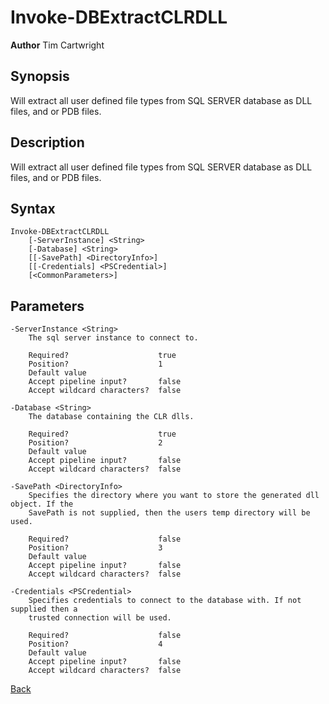 # Invoke-DBExtractCLRDLL
**Author** Tim Cartwright

## Synopsis
Will extract all user defined file types from SQL SERVER database as DLL files, and or PDB files. 

## Description
Will extract all user defined file types from SQL SERVER database as DLL files, and or PDB files. 

## Syntax
    Invoke-DBExtractCLRDLL 
        [-ServerInstance] <String> 
        [-Database] <String> 
        [[-SavePath] <DirectoryInfo>] 
        [[-Credentials] <PSCredential>] 
        [<CommonParameters>]

## Parameters
    -ServerInstance <String>
        The sql server instance to connect to.

        Required?                    true
        Position?                    1
        Default value                
        Accept pipeline input?       false
        Accept wildcard characters?  false

    -Database <String>
        The database containing the CLR dlls.

        Required?                    true
        Position?                    2
        Default value                
        Accept pipeline input?       false
        Accept wildcard characters?  false

    -SavePath <DirectoryInfo>
        Specifies the directory where you want to store the generated dll object. If the 
        SavePath is not supplied, then the users temp directory will be used.

        Required?                    false
        Position?                    3
        Default value                
        Accept pipeline input?       false
        Accept wildcard characters?  false

    -Credentials <PSCredential>
        Specifies credentials to connect to the database with. If not supplied then a 
        trusted connection will be used.

        Required?                    false
        Position?                    4
        Default value                
        Accept pipeline input?       false
        Accept wildcard characters?  false

[Back](/README.md)